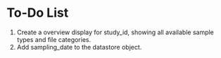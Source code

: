 # To-Do List

1. Create a overview display for study_id, showing all available sample types and file categories.
2. Add sampling_date to the datastore object.
